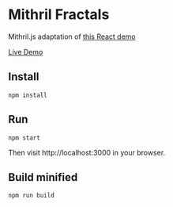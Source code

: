 # Mithril Fractals

Mithril.js adaptation of [this React demo](https://github.com/Swizec/react-fractals)

[Live Demo](http://www.spacejack.ca/mithril-fractals/)

## Install

	npm install

## Run

	npm start

Then visit http://localhost:3000 in your browser.

## Build minified

	npm run build
